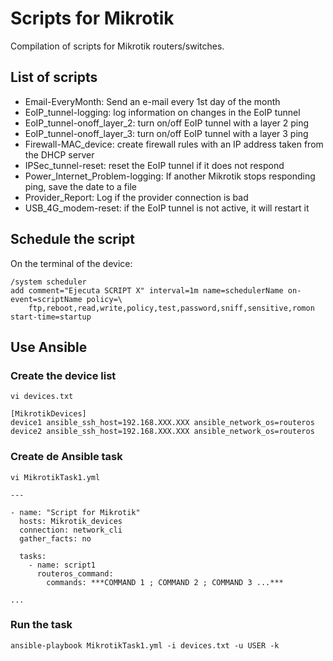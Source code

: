 # Scripts for Mikrotik
Compilation of scripts for Mikrotik routers/switches.

## List of scripts
* Email-EveryMonth: Send an e-mail every 1st day of the month
* EoIP_tunnel-logging: log information on changes in the EoIP tunnel
* EoIP_tunnel-onoff_layer_2: turn on/off EoIP tunnel with a layer 2 ping
* EoIP_tunnel-onoff_layer_3: turn on/off EoIP tunnel with a layer 3 ping
* Firewall-MAC_device: create firewall rules with an IP address taken from the DHCP server
* IPSec_tunnel-reset: reset the EoIP tunnel if it does not respond
* Power_Internet_Problem-logging: If another Mikrotik stops responding ping, save the date to a file
* Provider_Report: Log if the provider connection is bad
* USB_4G_modem-reset: if the EoIP tunnel is not active, it will restart it

## Schedule the script
On the terminal of the device:
```
/system scheduler
add comment="Ejecuta SCRIPT X" interval=1m name=schedulerName on-event=scriptName policy=\
    ftp,reboot,read,write,policy,test,password,sniff,sensitive,romon start-time=startup
```

## Use Ansible
### Create the device list
```
vi devices.txt
```
```
[MikrotikDevices]
device1 ansible_ssh_host=192.168.XXX.XXX ansible_network_os=routeros
device2 ansible_ssh_host=192.168.XXX.XXX ansible_network_os=routeros
```

### Create de Ansible task
```
vi MikrotikTask1.yml
```
```
---

- name: "Script for Mikrotik"
  hosts: Mikrotik_devices
  connection: network_cli
  gather_facts: no
  
  tasks:
    - name: script1
      routeros_command:
        commands: ***COMMAND 1 ; COMMAND 2 ; COMMAND 3 ...***

...
```

### Run the task
```
ansible-playbook MikrotikTask1.yml -i devices.txt -u USER -k
```
